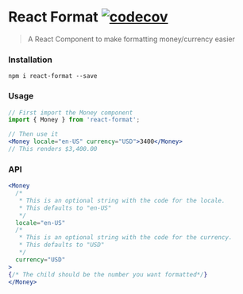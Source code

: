 # React Format [![codecov](https://codecov.io/gh/divyagnan/react-format/branch/master/graph/badge.svg)](https://codecov.io/gh/divyagnan/react-format)
> A React Component to make formatting money/currency easier

### Installation

`npm i react-format --save`

### Usage

```jsx
// First import the Money component
import { Money } from 'react-format';

// Then use it
<Money locale="en-US" currency="USD">3400</Money>
// This renders $3,400.00
```

### API
```jsx
<Money
  /*
   * This is an optional string with the code for the locale.
   * This defaults to "en-US"
   */
  locale="en-US"
  /*
   * This is an optional string with the code for the currency.
   * This defaults to "USD"
   */
  currency="USD"
>
{/* The child should be the number you want formatted*/}
</Money>
```
